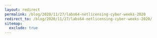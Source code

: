 ```yaml
---
layout: redirect
permalink: /blog/2020/11/27/labs64-netlicensing-cyber-weeks-2020
redirect_to: /blog/2020/11/27/labs64-netlicensing-cyber-weeks-2020/
sitemap:
  exclude: true
---
```

